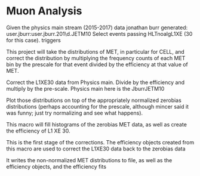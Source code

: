 # Muon Analysis

Given the physics main stream (2015-2017) data jonathan burr generated:
user.jburr:user.jburr.201\d.JETM10
Select events passing HLTnoalgL1XE (30 for this case). triggers

This project will take the distributions of MET, in particular for CELL, and
correct the distribution by multiplying the frequency counts of each MET bin by the
prescale for that event divided by the efficiency at that value of MET.

Correct the L1XE30 data from Physics main. Divide by the efficiency and multiply
by the pre-scale. Physics main here is the JburrJETM10

Plot those distributions on top of the appropriately normalized zerobias
distributions (perhaps accounting for the prescale, although mincer said it was
funny; just try normalizing and see what happens). 

This macro will fill histograms of the zerobias MET data, as well as create the
efficiency of L1 XE 30.

This is the first stage of the corrections. The efficiency objects created from
this macro are used to correct the L1XE30 data back to the zerobias data

It writes the non-normalized MET distributions to file, as well as the
efficiency objects, and the efficiency fits
